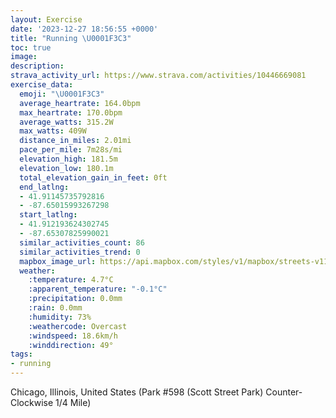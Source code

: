 ```yaml
---
layout: Exercise
date: '2023-12-27 18:56:55 +0000'
title: "Running \U0001F3C3"
toc: true
image:
description:
strava_activity_url: https://www.strava.com/activities/10446669081
exercise_data:
  emoji: "\U0001F3C3"
  average_heartrate: 164.0bpm
  max_heartrate: 170.0bpm
  average_watts: 315.2W
  max_watts: 409W
  distance_in_miles: 2.01mi
  pace_per_mile: 7m28s/mi
  elevation_high: 181.5m
  elevation_low: 180.1m
  total_elevation_gain_in_feet: 0ft
  end_latlng:
  - 41.91145735792816
  - -87.65015993267298
  start_latlng:
  - 41.912193624302745
  - -87.65307825990021
  similar_activities_count: 86
  similar_activities_trend: 0
  mapbox_image_url: https://api.mapbox.com/styles/v1/mapbox/streets-v11/static/path-5+787af2-1.0(g%7Bx~Fbl~uOAcBKe%40%40YRc%40z%40iAb%40o%40HSLmBAu%40HGDQA%7DKAuAGmADm%40%40sAKsCA_Dn%40EHGLCZCt%40AJ%40NJ%40%60%40%3F~DBf%40DNNTPLLBtAEXONWFa%40CcCGu%40KWUOSEoADMDOJS%60%40E%5CLjDBLJPNLVDvAGPILQFOB%5D%3Fo%40GqBG%5BMWOKYCi%40%40a%40BQDIHQb%40Ed%40DdCBZFTPRPHPBlAIRILMFKFY%3F%5BEmCCUMYIKQIMAo%40%40i%40DOJOVGVA%5CBdC%40VDNXZZJtAGRKHIJU%40M%3FmAAyACYMYOQUIUAcB%40UGMGQCyAFIBEJAH%3F%5CHfBBpBB%60%40GnBBb%40%3F%7CBBn%40Ah%40%3FjAB~C%40%5C%3FjA),pin-s-s+e5b22e(-87.65138,41.91172),pin-s-f+89ae00(-87.64864000000003,41.910819999999994)/auto/800x800?access_token=pk.eyJ1Ijoiam9zaGJlY2ttYW4iLCJhIjoiY205eWR2aDd1MWZ6djJrbXc4a3M0bWZleiJ9.XiG9OWkNcZk2QzjJbxLB4A
  weather:
    :temperature: 4.7°C
    :apparent_temperature: "-0.1°C"
    :precipitation: 0.0mm
    :rain: 0.0mm
    :humidity: 73%
    :weathercode: Overcast
    :windspeed: 18.6km/h
    :winddirection: 49°
tags:
- running
---
```

Chicago, Illinois, United States (Park #598 (Scott Street Park) Counter-Clockwise 1/4 Mile)
